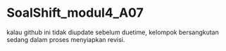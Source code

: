 # SoalShift_modul4_A07

kalau github ini tidak diupdate sebelum duetime, kelompok bersangkutan sedang dalam proses menyiapkan revisi.
